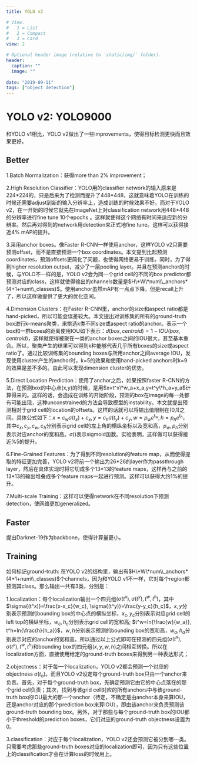 ```yaml
---
title: YOLO v2

# View.
#   1 = List
#   2 = Compact
#   3 = Card
view: 2

# Optional header image (relative to `static/img/` folder).
header:
  caption: ""
  image: ""
  
date: "2019-09-11"
tags: ["object detection"]
---
```


# YOLO v2: YOLO9000

和YOLO v1相比，YOLO v2做出了一些improvements，使得目标检测更快而且效果更好。

## Better

1.Batch Normalization：获得more than 2% improvement；

2.High Resolution Classifier：YOLO用的classifier network的输入原来是224*224的，只是后来为了检测而提升了448\*448，这就意味着YOLO在训练的时候还需要adjust到新的输入分辨率上，造成训练的时候效果不好。而对于YOLO v2，在一开始的时候它就先在ImageNet上对classification network用448\*448的分辨率进行fine tune 10个epochs 。这样就使得这个网络有时间来适应新的分辨率。然后再对得到的network用detection来正式地fine tune。这样可以获得接近4% mAP的提升。

3.采用anchor boxes。像Faster R-CNN一样使用anchor，这样YOLO v2只需要预测offset，而不是直接预测一个box coordinates。本文提到比起预测coordinates，预测offsets更简化了问题，也使得网络更易于训练。同时，为了得到higher resolution output，减少了一层pooling layer。并且在预测anchor的时候，与YOLO不一样的是，YOLO v2会为同一个grid cell的不同的box predictor都预测对应的class，这样就使得输出的channels数量是$H\*W\*num\\_anchors*(4+1+num\\_classes)$。使用anchor虽然mAP有一点点下降，但是recall上升了，所以这样做提供了更大的优化空间。

4.Dimension Clusters：在Faster R-CNN里，anchor的size和aspect ratio都是hand-picked，所以可能会误差较大。本文提出对训练集的所有的ground-truth box进行k-means聚类，来挑选k类不同size或aspect ratio的anchor。表示一个box和一群boxes的距离使用IOU如下表示：$d(box, centroid)=1-IOU(box, centroid)$，这样就使得被聚在一类的anchor boxes之间的IOU很大，甚至基本重合。所以，聚类产生的结果可以得到k种能够代表几乎所有boxes的size或aspect ratio了。通过比较训练集的bounding boxes与所用anchor之间average IOU，发现使用cluster产生的anchor时，k=5的效果和使用hand-picked anchors时k=9的效果是差不多的。由此可以发现dimension cluster的优势。

5.Direct Location Prediction：使用了anchor之后，如果按照faster R-CNN的方法，在预测box的中心点(x,y)的时候，是用$x=t^x\*w_a+x_a,y=t^y\*h_a+y_a$计算得来的。这样的话，会造成在训练的开始阶段，预测的box在image的每一处都有可能出现，这种unconstrained的方法会导致模型的instability。本文就提出预测相对于grid cell的location的offsets。这样的话就可以将输出值限制在(0,1)之间。具体公式如下：$x=c_w\sigma{(t_x)}+c_x,y=c_h\sigma{(t_y)}+c_y,w=p_we^{t_w},h=p_he^{t_h}$，其中$c_x,c_y,c_w,c_h$分别表示grid cell的左上角的横纵坐标以及宽和高，$p_w,p_h$分别表示对应anchor的宽和高。$\sigma{()}$表示sigmoid函数。实验表明，这样做可以获得接近%5的提升。

6.Fine-Grained Features：为了得到不同resolution的feature map，从而使得提取的特征更加完善，YOLO v2将前一个输出为26*26的layer作为passthrough layer，然后在具体实现时将它切成多个13\*13的feature maps，这样再与之前的13\*13的输出堆叠成多个feature maps一起进行预测。这样可以获得大约1%的提升。

7.Multi-scale Training：这样可以使得network在不同resolution下预测detection，使网络更加generalized。

## Faster

提出Darknet-19作为backbone，使得计算量更小。

## Training

如何标记ground-truth: 在YOLO v2的结构里，输出有$H\*W\*num\\_anchors*(4+1+num\\_classes)$个channels，因为和YOLO v1不一样，它对每个region都预测其class。那么输出一共有3类，分别是：

1.localization：每个localization输出一个四元组$(\sigma{(t^x)}, \sigma{(t^y)}, t^w, t^h)$，其中$\sigma{(t^x)}=\frac{x-x_c}{w_c}, \sigma{(t^y)}=\frac{y-y_c}{h_c}$，$x,y$分别表示预测的bounding box的中心点的横纵坐标，$x_c, y_c$分别表示对应grid cell的left top的横纵坐标，$w_c, h_c$分别表示grid cell的宽和高; $t^w=ln{\frac{w}{w_a}}, t^h=ln{\frac{h}{h_a}}$，$w,h$分别表示预测的bounding box的宽和高，$w_a, h_a$分别表示对应的anchor的宽和高。所以通过以上公式即可在预测的四元组$(\sigma{(t^x)}, \sigma{(t^y)}, t^w, t^h)$和bounding box的四元组$(x,y,w,h)$之间相互转换。所以在localization方面，直接使用给定的ground-truth boxes来得到另一种表达形式；

2.objectness：对于每一个localization，YOLO v2都会预测一个对应的objectness $\sigma{(t_o)}$。而且YOLO v2设定每个ground-truth box只由一个anchor来负责。首先，对于每个ground-truth box，先确定预测它由它的中心点落在的那个grid cell负责；其次，找到与该grid cell对应的所有anchors中与该ground-truth box的IOU最大的那一个anchor（待定，不确定是由anchor本身来算IOU，还是anchor对应的那个prediction box来算IOU），即由该anchor来负责预测该ground-truth bounding box。另外，对于那些与每个ground-truth box的IOU都小于threshold的prediction boxes，它们对应的ground-truth objectness设置为0。

3.classification：对应于每个localization，YOLO v2还会预测它被分到哪一类。只需要考虑那些ground-truth boxes对应的localization即可，因为只有这些位置上的classification才会在计算loss的时候用上。

